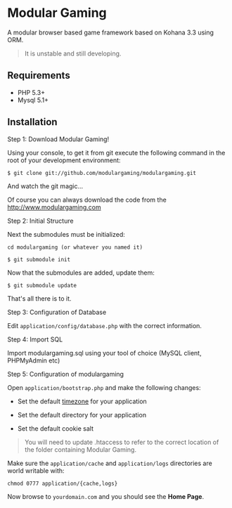 # Modular Gaming

A modular browser based game framework based on Kohana 3.3 using ORM.

> It is unstable and still developing.

## Requirements

* PHP 5.3+
* Mysql 5.1+

## Installation

Step 1: Download Modular Gaming!

Using your console, to get it from git execute the following command in the root of your development environment:

	$ git clone git://github.com/modulargaming/modulargaming.git

And watch the git magic...

Of course you can always download the code from the http://www.modulargaming.com

Step 2: Initial Structure

Next the submodules must be initialized:

	cd modulargaming (or whatever you named it)

	$ git submodule init
	
Now that the submodules are added, update them:

	$ git submodule update

That's all there is to it.

Step 3: Configuration of Database

Edit `application/config/database.php` with the correct information.

Step 4: Import SQL

Import modulargaming.sql using your tool of choice (MySQL client, PHPMyAdmin etc)

Step 5: Configuration of modulargaming

Open `application/bootstrap.php` and make the following changes: 

* Set the default [timezone](http://php.net/timezones) for your application

* Set the default directory for your application

* Set the default cookie salt

> You will need to update .htaccess to refer to the correct location of the folder containing Modular Gaming. 

Make sure the `application/cache` and `application/logs` directories are world writable with:

 `chmod 0777 application/{cache,logs}`


Now browse to `yourdomain.com` and you should see the **Home Page**.

